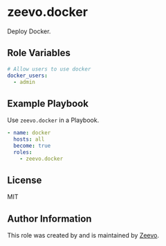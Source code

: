 # zeevo.docker

Deploy Docker.

## Role Variables

```yml
# Allow users to use docker
docker_users:
  - admin
```

## Example Playbook

Use `zeevo.docker` in a Playbook.

```yml
- name: docker
  hosts: all
  become: true
  roles:
    - zeevo.docker
```

## License

MIT

## Author Information

This role was created by and is maintained by [Zeevo](https://zeevo.io).
